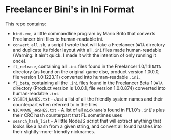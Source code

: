 # Freelancer Bini's in Ini Format

This repo contains:
* `bini.exe`, a little commandline program by Mario Brito that converts Freelancer bini files to human-readable ini.
* `convert_all.sh`, a script I wrote that will take a Freelancer `DATA` directory and duplicate its folder layout with all `.ini` files made human-readable (Warning: It ain't quick. I made it with the intention of only running it once).
* `fl_release`, containing all `.ini` files found in the Freelancer 1.0/1.1 `DATA` directory (as found on the original game disc, product version 1.0.0.0, file version 1.0.1223.11) converted into human-readable `.ini`.
* `fl_beta`, containing all the `.ini` files found in the Freelancer Beta 1 `DATA` directory (Product version is 1.0.0.1, file version 1.0.0.874) converted into human-readable `.ini`.
* `SYSTEM_NAMES.txt` - Just a list of all the friendly system names and their counterpart when referred to in the files
* `NICKNAME_HASHES.txt` - A list of all `nickname`'s found in FL1.0's `.ini`'s plus their CRC hash counterpart that FL sometimes uses
* `search_hash_list` - A little NodeJS script that will extract anything that looks like a hash from a given string, and convert all found hashes into their slightly-more-friendly nicknames.